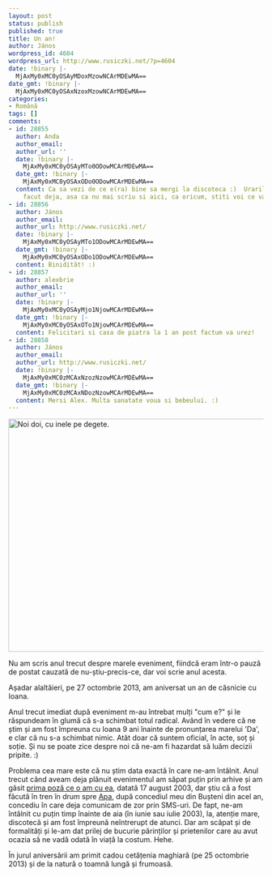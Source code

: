 ```yaml
---
layout: post
status: publish
published: true
title: Un an!
author: János
wordpress_id: 4604
wordpress_url: http://www.rusiczki.net/?p=4604
date: !binary |-
  MjAxMy0xMC0yOSAyMDoxMzowNCArMDEwMA==
date_gmt: !binary |-
  MjAxMy0xMC0yOSAxNzoxMzowNCArMDEwMA==
categories:
- Română
tags: []
comments:
- id: 28855
  author: Anda
  author_email: 
  author_url: ''
  date: !binary |-
    MjAxMy0xMC0yOSAyMTo0ODowMCArMDEwMA==
  date_gmt: !binary |-
    MjAxMy0xMC0yOSAxODo0ODowMCArMDEwMA==
  content: Ca sa vezi de ce e(ra) bine sa mergi la discoteca :)  Urarile de bine le-am
    facut deja, asa ca nu mai scriu si aici, ca oricum, stiti voi ce va doresc.
- id: 28856
  author: János
  author_email: 
  author_url: http://www.rusiczki.net/
  date: !binary |-
    MjAxMy0xMC0yOSAyMTo1ODowMCArMDEwMA==
  date_gmt: !binary |-
    MjAxMy0xMC0yOSAxODo1ODowMCArMDEwMA==
  content: Binidităt! :)
- id: 28857
  author: alexbrie
  author_email: 
  author_url: ''
  date: !binary |-
    MjAxMy0xMC0yOSAyMjo1NjowMCArMDEwMA==
  date_gmt: !binary |-
    MjAxMy0xMC0yOSAxOTo1NjowMCArMDEwMA==
  content: Felicitari si casa de piatra la 1 an post factum va urez!
- id: 28858
  author: János
  author_email: 
  author_url: http://www.rusiczki.net/
  date: !binary |-
    MjAxMy0xMC0zMCAxNzozNzowMCArMDEwMA==
  date_gmt: !binary |-
    MjAxMy0xMC0zMCAxNDozNzowMCArMDEwMA==
  content: Mersi Alex. Multa sanatate voua si bebeului. :)
---
```

<p><a href="http://www.rusiczki.net/wp-content/uploads/2013/10/oficial.jpg"><img src="http://www.rusiczki.net/wp-content/uploads/2013/10/oficial-693x460.jpg" alt="Noi doi, cu inele pe degete." width="693" height="460" class="alignnone size-medium wp-image-4605" /></a></p>
<p>Nu am scris anul trecut despre marele eveniment, fiindcă eram într-o pauză de postat cauzată de nu-știu-precis-ce, dar voi scrie anul acesta.</p>
<p>Așadar alaltăieri, pe 27 octombrie 2013, am aniversat un an de căsnicie cu Ioana.</p>
<p>Anul trecut imediat după eveniment m-au întrebat mulți "cum e?" și le răspundeam în glumă că s-a schimbat totul radical. Având în vedere că ne știm și am fost împreuna cu Ioana 9 ani înainte de pronunțarea marelui 'Da', e clar că nu s-a schimbat nimic. Atât doar că suntem oficial, în acte, soț și soție. Și nu se poate zice despre noi că ne-am fi hazardat să luăm decizii pripite. :)</p>
<p>Problema cea mare este că nu știm data exactă în care ne-am întâlnit. Anul trecut când aveam deja plănuit evenimentul am săpat puțin prin arhive și am găsit <a href="http://www.rusiczki.net/wp-content/uploads/2013/10/ioana-in-tren.jpg">prima poză ce o am cu ea</a>, datată 17 august 2003, dar știu că a fost făcută în tren în drum spre <a href="http://ro.wikipedia.org/wiki/Apa,_Satu_Mare">Apa</a>, după concediul meu din Bușteni din acel an, concediu în care deja comunicam de zor prin SMS-uri. De fapt, ne-am întâlnit cu puțin timp înainte de aia (în iunie sau iulie 2003), la, atenție mare, discotecă și am fost împreună neîntrerupt de atunci. Dar am scăpat și de formalități și le-am dat prilej de bucurie părinților și prietenilor care au avut ocazia să ne vadă odată în viață la costum. Hehe.</p>
<p>În jurul aniversării am primit cadou cetățenia maghiară (pe 25 octombrie 2013) și de la natură o toamnă lungă și frumoasă.</p>
